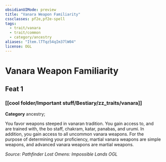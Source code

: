 ```yaml
---
obsidianUIMode: preview
title: "Vanara Weapon Familiarity"
cssclasses: pf2e,pf2e-spell
tags:
  - trait/vanara
  - trait/common
  - category/ancestry
aliases: "Item.lTTqz54qIm37lW04"
license: OGL
---
```

# Vanara Weapon Familiarity
## Feat 1
### [[cool folder/Important stuff/Bestiary/zz_traits/vanara]]

**Category** ancestry; 




You favor weapons steeped in vanaran tradition. You gain access to, and are trained with, the bo staff, chakram, katar, panabas, and urumi. In addition, you gain access to all uncommon vanara weapons. For the purpose of determining your proficiency, martial vanara weapons are simple weapons, and advanced vanara weapons are martial weapons.

*Source: Pathfinder Lost Omens: Impossible Lands*
*OGL*